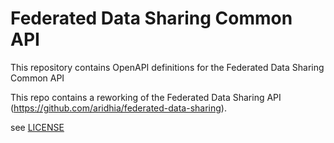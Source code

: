 # Federated Data Sharing Common API

This repository contains OpenAPI definitions for the Federated Data Sharing Common API

This repo contains a reworking of the Federated Data Sharing API (https://github.com/aridhia/federated-data-sharing).

see [LICENSE](./LICENSE)
